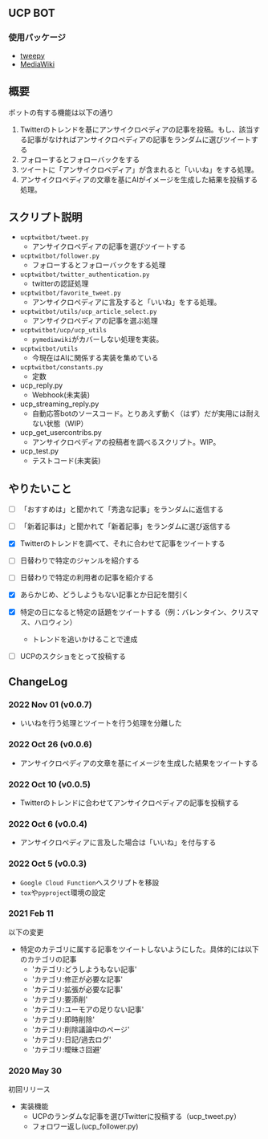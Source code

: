 ## UCP BOT

### 使用パッケージ
- [tweepy](http://docs.tweepy.org/en/latest/index.html)
- [MediaWiki](https://pymediawiki.readthedocs.io/en/latest/index.html)

## 概要
ボットの有する機能は以下の通り

1. Twitterのトレンドを基にアンサイクロペディアの記事を投稿。もし、該当する記事がなければアンサイクロペディアの記事をランダムに選びツイートする
2. フォローするとフォローバックをする
3. ツイートに「アンサイクロペディア」が含まれると「いいね」をする処理。
4. アンサイクロペディアの文章を基にAIがイメージを生成した結果を投稿する処理。

## スクリプト説明
- `ucptwitbot/tweet.py`
    - アンサイクロペディアの記事を選びツイートする
- `ucptwitbot/follower.py`
    - フォローするとフォローバックをする処理
- `ucptwitbot/twitter_authentication.py`
    - twitterの認証処理
- `ucptwitbot/favorite_tweet.py`
    - アンサイクロペディアに言及すると「いいね」をする処理。
- `ucptwitbot/utils/ucp_article_select.py`
    - アンサイクロペディアの記事を選ぶ処理
- `ucptwitbot/ucp/ucp_utils`
    - `pymediawiki`がカバーしない処理を実装。
- `ucptwitbot/utils`
    - 今現在はAIに関係する実装を集めている
- `ucptwitbot/constants.py`
    - 定数
- ucp_reply.py
    - Webhook(未実装)
- ucp_streaming_reply.py
    - 自動応答botのソースコード。とりあえず動く（はず）だが実用には耐えない状態（WIP）
- ucp_get_usercontribs.py
    - アンサイクロペディアの投稿者を調べるスクリプト。WIP。
- ucp_test.py
    - テストコード(未実装)

## やりたいこと
- [ ] 「おすすめは」と聞かれて「秀逸な記事」をランダムに返信する
- [ ] 「新着記事は」と聞かれて「新着記事」をランダムに選び返信する
- [x] Twitterのトレンドを調べて、それに合わせて記事をツイートする
- [ ] 日替わりで特定のジャンルを紹介する
- [ ] 日替わりで特定の利用者の記事を紹介する
- [x] あらかじめ、どうしようもない記事とか日記を間引く
- [x] 特定の日になると特定の話題をツイートする（例：バレンタイン、クリスマス、ハロウィン）
    - トレンドを追いかけることで達成
- [ ] UCPのスクショをとって投稿する


## ChangeLog
### 2022 Nov 01 (v0.0.7)
- いいねを行う処理とツイートを行う処理を分離した

### 2022 Oct 26 (v0.0.6)
- アンサイクロペディアの文章を基にイメージを生成した結果をツイートする

### 2022 Oct 10 (v0.0.5)
- Twitterのトレンドに合わせてアンサイクロペディアの記事を投稿する

### 2022 Oct 6 (v0.0.4)
- アンサイクロペディアに言及した場合は「いいね」を付与する

### 2022 Oct 5 (v0.0.3)
- `Google Cloud Function`へスクリプトを移設
- `tox`や`pyproject`環境の設定

### 2021 Feb 11
以下の変更
- 特定のカテゴリに属する記事をツイートしないようにした。具体的には以下のカテゴリの記事
    - 'カテゴリ:どうしようもない記事'
    - 'カテゴリ:修正が必要な記事'
    - 'カテゴリ:拡張が必要な記事'
    - 'カテゴリ:要添削'
    - 'カテゴリ:ユーモアの足りない記事'
    - 'カテゴリ:即時削除'
    - 'カテゴリ:削除議論中のページ'
    - 'カテゴリ:日記/過去ログ'
    - 'カテゴリ:曖昧さ回避'

### 2020 May 30
初回リリース
- 実装機能
    - UCPのランダムな記事を選びTwitterに投稿する（ucp_tweet.py）
    - フォロワー返し(ucp_follower.py)

